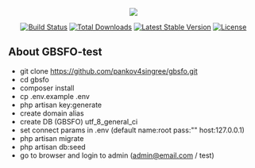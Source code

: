 <p align="center"><img src="https://laravel.com/assets/img/components/logo-laravel.svg"></p>

<p align="center">
<a href="https://travis-ci.org/laravel/framework"><img src="https://travis-ci.org/laravel/framework.svg" alt="Build Status"></a>
<a href="https://packagist.org/packages/laravel/framework"><img src="https://poser.pugx.org/laravel/framework/d/total.svg" alt="Total Downloads"></a>
<a href="https://packagist.org/packages/laravel/framework"><img src="https://poser.pugx.org/laravel/framework/v/stable.svg" alt="Latest Stable Version"></a>
<a href="https://packagist.org/packages/laravel/framework"><img src="https://poser.pugx.org/laravel/framework/license.svg" alt="License"></a>
</p>

## About GBSFO-test

 - git clone https://github.com/pankov4singree/gbsfo.git
 - cd gbsfo
 - composer install
 - cp .env.example .env
 - php artisan key:generate
 - create domain alias
 - create DB (GBSFO) utf_8_general_ci
 - set connect params in .env (default name:root pass:"" host:127.0.0.1)
 - php artisan migrate
 - php artisan db:seed
 - go to browser and login to admin (admin@email.com / test)